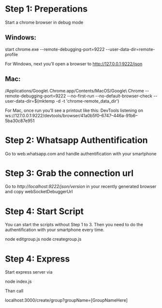 # Step 1: Preperations

Start a chrome browser in debug mode

## Windows: 
start chrome.exe --remote-debugging-port=9222 --user-data-dir=remote-profile

For Windows, next you’ll open a browser to http://127.0.0.1:9222/json

## Mac: 
/Applications/Google\ Chrome.app/Contents/MacOS/Google\ Chrome --remote-debugging-port=9222 --no-first-run --no-default-browser-check --user-data-dir=$(mktemp -d -t 'chrome-remote_data_dir')

For Mac, once run you’ll see a printout like this:
DevTools listening on ws://127.0.0.1:9222/devtools/browser/41a0b5f0–6747–446a-91b6–5ba30c87e951

# Step 2: Whatsapp Authentification
Go to web.whatsapp.com and handle authentification with your smartphone

# Step 3: Grab the connection url

Go to *http://localhost:9222/json/version* in your recently generated browser and copy webSocketDebuggerUrl



# Step 4: Start Script

You can start the scripts without Step 1 to 3. Then you need to do the authentification with your smartphone every time. 

node editgroup.js
node creategroup.js

# Step 4: Express

Start express server via 

node index.js

Than call

localhost:3000/create/group?groupName=[GroupNameHere]